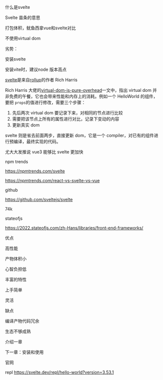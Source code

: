 什么是svelte

Svelte 苗条的意思

打包体积，鱿鱼西拿vue和svelte对比

不使用virtual dom

劣势：

安装svelte

安装vite时，建议node 版本高点

[svelte](https://github.com/sveltejs/svelte)是来自[rollup](https://github.com/rollup/rollup)的作者 Rich Harris

Rich Harris 大佬的[virtual-dom-is-pure-overhead](https://svelte.dev/blog/virtual-dom-is-pure-overhead)一文中，指出 virtual dom 并非免费的午餐，它也会带来性能和内存上的消耗。例如一个 HelloWorld 的组件，要把 `props`的值进行修改，需要三个步骤：

1. 先后两次 virtual dom 要记录下来，对相同的节点进行比较
2. 需要把该节点上所有的属性进行对比，记录下变动的内容
3. 更新真实 dom

svelte 则是省去前面两步，直接更新 dom，它是一个 compiler，对已有的组件进行预编译，最终实现的代码。

尤大大发推说 vue3 能够比 svelte 更加快

npm trends

https://npmtrends.com/svelte

https://npmtrends.com/react-vs-svelte-vs-vue

github 

https://github.com/sveltejs/svelte 

74k

stateofjs

https://2022.stateofjs.com/zh-Hans/libraries/front-end-frameworks/

优点

高性能

产物体积小

心智负担低

丰富的特性

上手简单

灵活

缺点

编译产物代码冗余

生态不够成熟

介绍一章

下一章：安装和使用

官网  

repl  https://svelte.dev/repl/hello-world?version=3.53.1
